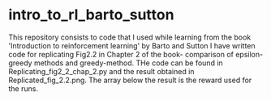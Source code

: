 # intro_to_rl_barto_sutton
This repository consists to code that I used while learning from the book 'Introduction to reinforcement learning' by Barto and Sutton
I have written code for replicating Fig2.2 in Chapter 2 of the book- comparison of epsilon-greedy methods and greedy-method. THe code can be found in Replicating_fig2_2_chap_2.py and the result obtained in Replicated_fig_2.2.png. The array below the result is the reward used for the runs.
